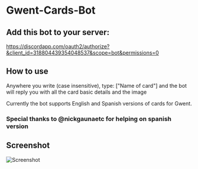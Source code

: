 # Gwent-Cards-Bot

## Add this bot to your server:
https://discordapp.com/oauth2/authorize?&client_id=318804439354048537&scope=bot&permissions=0
## How to use
Anywhere you write (case insensitive), type: ["Name of card"] and the bot will reply you with all the card basic details and the image

Currently the bot supports English and Spanish versions of cards for Gwent.


### Special thanks to \@nickgaunaetc for helping on spanish version
## Screenshot
![Screenshot](https://i.imgur.com/Zfx9izM.png)
